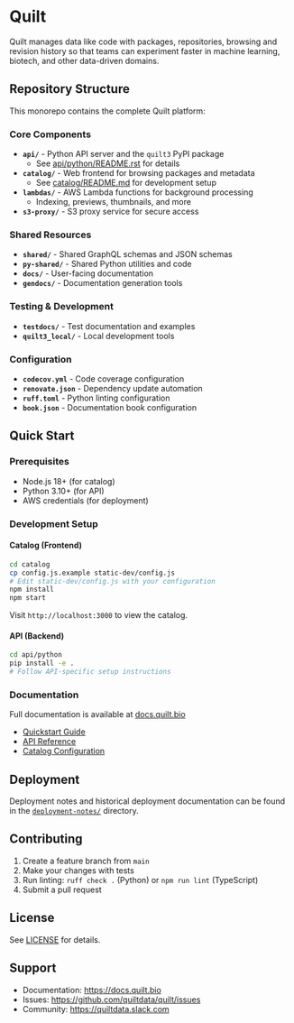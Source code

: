 # Quilt

Quilt manages data like code with packages, repositories, browsing and revision history so that teams can experiment faster in machine learning, biotech, and other data-driven domains.

## Repository Structure

This monorepo contains the complete Quilt platform:

### Core Components

- **`api/`** - Python API server and the `quilt3` PyPI package
  - See [api/python/README.rst](api/python/README.rst) for details
- **`catalog/`** - Web frontend for browsing packages and metadata
  - See [catalog/README.md](catalog/README.md) for development setup
- **`lambdas/`** - AWS Lambda functions for background processing
  - Indexing, previews, thumbnails, and more
- **`s3-proxy/`** - S3 proxy service for secure access

### Shared Resources

- **`shared/`** - Shared GraphQL schemas and JSON schemas
- **`py-shared/`** - Shared Python utilities and code
- **`docs/`** - User-facing documentation
- **`gendocs/`** - Documentation generation tools

### Testing & Development

- **`testdocs/`** - Test documentation and examples
- **`quilt3_local/`** - Local development tools

### Configuration

- **`codecov.yml`** - Code coverage configuration
- **`renovate.json`** - Dependency update automation
- **`ruff.toml`** - Python linting configuration
- **`book.json`** - Documentation book configuration

## Quick Start

### Prerequisites

- Node.js 18+ (for catalog)
- Python 3.10+ (for API)
- AWS credentials (for deployment)

### Development Setup

#### Catalog (Frontend)

```bash
cd catalog
cp config.js.example static-dev/config.js
# Edit static-dev/config.js with your configuration
npm install
npm start
```

Visit `http://localhost:3000` to view the catalog.

#### API (Backend)

```bash
cd api/python
pip install -e .
# Follow API-specific setup instructions
```

### Documentation

Full documentation is available at [docs.quilt.bio](https://docs.quilt.bio)

- [Quickstart Guide](https://docs.quilt.bio/quickstart)
- [API Reference](https://docs.quilt.bio/api)
- [Catalog Configuration](catalog/config-schema.json)

## Deployment

Deployment notes and historical deployment documentation can be found in the [`deployment-notes/`](deployment-notes/) directory.

## Contributing

1. Create a feature branch from `main`
2. Make your changes with tests
3. Run linting: `ruff check .` (Python) or `npm run lint` (TypeScript)
4. Submit a pull request

## License

See [LICENSE](LICENSE) for details.

## Support

- Documentation: https://docs.quilt.bio
- Issues: https://github.com/quiltdata/quilt/issues
- Community: https://quiltdata.slack.com

